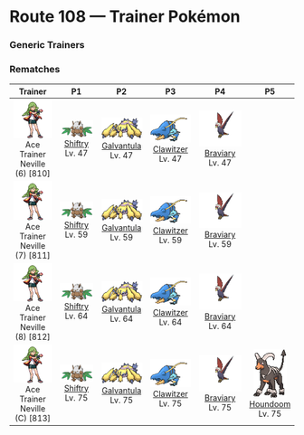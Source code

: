 # Route 108 — Trainer Pokémon

### Generic Trainers

### Rematches

| Trainer | P1 | P2 | P3 | P4 | P5 |
|:-------:|:--:|:--:|:--:|:--:|:--:|
| ![Ace Trainer Neville (6)](../../assets/trainers/ace_trainer.png "Ace Trainer Neville (6)")<br>Ace Trainer Neville (6) [810] | <div class="sprite-cell">![Shiftry](../../assets/sprites/shiftry/front.gif "Shiftry: Shiftry’s large fans generate awesome gusts of wind at a speed close to 100 feet per second. The whipped-up wind blows anything away. This Pokémon chooses to live quietly deep in forests.")<br>[Shiftry](../../pokemon/shiftry.md)<br>Lv. 47</div> | <div class="sprite-cell">![Galvantula](../../assets/sprites/galvantula/front.gif "Galvantula: When attacked, they create an electric barrier by spitting out many electrically charged threads.")<br>[Galvantula](../../pokemon/galvantula.md)<br>Lv. 47</div> | <div class="sprite-cell">![Clawitzer](../../assets/sprites/clawitzer/front.gif "Clawitzer: By expelling water from the nozzle in the back of its claw, it can move at a speed of 60 knots.")<br>[Clawitzer](../../pokemon/clawitzer.md)<br>Lv. 47</div> | <div class="sprite-cell">![Braviary](../../assets/sprites/braviary/front.gif "Braviary: They fight for their friends without any thought about danger to themselves. One can carry a car while flying.")<br>[Braviary](../../pokemon/braviary.md)<br>Lv. 47</div> |
| ![Ace Trainer Neville (7)](../../assets/trainers/ace_trainer.png "Ace Trainer Neville (7)")<br>Ace Trainer Neville (7) [811] | <div class="sprite-cell">![Shiftry](../../assets/sprites/shiftry/front.gif "Shiftry: Shiftry’s large fans generate awesome gusts of wind at a speed close to 100 feet per second. The whipped-up wind blows anything away. This Pokémon chooses to live quietly deep in forests.")<br>[Shiftry](../../pokemon/shiftry.md)<br>Lv. 59</div> | <div class="sprite-cell">![Galvantula](../../assets/sprites/galvantula/front.gif "Galvantula: When attacked, they create an electric barrier by spitting out many electrically charged threads.")<br>[Galvantula](../../pokemon/galvantula.md)<br>Lv. 59</div> | <div class="sprite-cell">![Clawitzer](../../assets/sprites/clawitzer/front.gif "Clawitzer: By expelling water from the nozzle in the back of its claw, it can move at a speed of 60 knots.")<br>[Clawitzer](../../pokemon/clawitzer.md)<br>Lv. 59</div> | <div class="sprite-cell">![Braviary](../../assets/sprites/braviary/front.gif "Braviary: They fight for their friends without any thought about danger to themselves. One can carry a car while flying.")<br>[Braviary](../../pokemon/braviary.md)<br>Lv. 59</div> |
| ![Ace Trainer Neville (8)](../../assets/trainers/ace_trainer.png "Ace Trainer Neville (8)")<br>Ace Trainer Neville (8) [812] | <div class="sprite-cell">![Shiftry](../../assets/sprites/shiftry/front.gif "Shiftry: Shiftry’s large fans generate awesome gusts of wind at a speed close to 100 feet per second. The whipped-up wind blows anything away. This Pokémon chooses to live quietly deep in forests.")<br>[Shiftry](../../pokemon/shiftry.md)<br>Lv. 64</div> | <div class="sprite-cell">![Galvantula](../../assets/sprites/galvantula/front.gif "Galvantula: When attacked, they create an electric barrier by spitting out many electrically charged threads.")<br>[Galvantula](../../pokemon/galvantula.md)<br>Lv. 64</div> | <div class="sprite-cell">![Clawitzer](../../assets/sprites/clawitzer/front.gif "Clawitzer: By expelling water from the nozzle in the back of its claw, it can move at a speed of 60 knots.")<br>[Clawitzer](../../pokemon/clawitzer.md)<br>Lv. 64</div> | <div class="sprite-cell">![Braviary](../../assets/sprites/braviary/front.gif "Braviary: They fight for their friends without any thought about danger to themselves. One can carry a car while flying.")<br>[Braviary](../../pokemon/braviary.md)<br>Lv. 64</div> |
| ![Ace Trainer Neville (C)](../../assets/trainers/ace_trainer.png "Ace Trainer Neville (C)")<br>Ace Trainer Neville (C) [813] | <div class="sprite-cell">![Shiftry](../../assets/sprites/shiftry/front.gif "Shiftry: Shiftry’s large fans generate awesome gusts of wind at a speed close to 100 feet per second. The whipped-up wind blows anything away. This Pokémon chooses to live quietly deep in forests.")<br>[Shiftry](../../pokemon/shiftry.md)<br>Lv. 75</div> | <div class="sprite-cell">![Galvantula](../../assets/sprites/galvantula/front.gif "Galvantula: When attacked, they create an electric barrier by spitting out many electrically charged threads.")<br>[Galvantula](../../pokemon/galvantula.md)<br>Lv. 75</div> | <div class="sprite-cell">![Clawitzer](../../assets/sprites/clawitzer/front.gif "Clawitzer: By expelling water from the nozzle in the back of its claw, it can move at a speed of 60 knots.")<br>[Clawitzer](../../pokemon/clawitzer.md)<br>Lv. 75</div> | <div class="sprite-cell">![Braviary](../../assets/sprites/braviary/front.gif "Braviary: They fight for their friends without any thought about danger to themselves. One can carry a car while flying.")<br>[Braviary](../../pokemon/braviary.md)<br>Lv. 75</div> | <div class="sprite-cell">![Houndoom](../../assets/sprites/houndoom/front.gif "Houndoom: In a Houndoom pack, the one with its horns raked sharply toward the back serves a leadership role. These Pokémon choose their leader by fighting among themselves.")<br>[Houndoom](../../pokemon/houndoom.md)<br>Lv. 75</div> |

